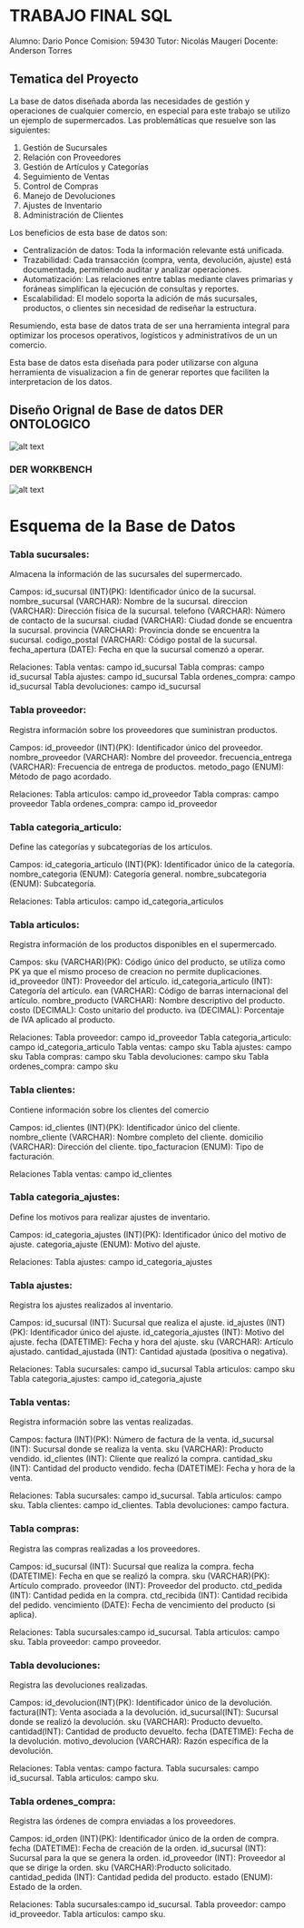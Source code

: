 # TRABAJO FINAL SQL

Alumno: Dario Ponce
Comision: 59430
Tutor: Nicolás Maugeri
Docente: Anderson Torres

## Tematica del Proyecto
La base de datos diseñada aborda las necesidades de gestión y operaciones de cualquier comercio, en especial para este trabajo se utilizo un ejemplo de supermercados.
Las problemáticas que resuelve son las siguientes:

1. Gestión de Sucursales
2. Relación con Proveedores
3. Gestión de Artículos y Categorías
4. Seguimiento de Ventas
5. Control de Compras
6. Manejo de Devoluciones
7. Ajustes de Inventario
8. Administración de Clientes

Los beneficios de esta base de datos son:

 - Centralización de datos: Toda la información relevante está      unificada.
 - Trazabilidad: Cada transacción (compra, venta, devolución, ajuste) está documentada, permitiendo auditar y analizar operaciones.
 - Automatización: Las relaciones entre tablas mediante claves primarias y foráneas simplifican la ejecución de consultas y reportes.
 - Escalabilidad: El modelo soporta la adición de más sucursales, productos, o clientes sin necesidad de rediseñar la estructura.
 
Resumiendo, esta base de datos trata de ser una herramienta integral para optimizar los procesos operativos, logísticos y administrativos de un un comercio.

Esta base de datos esta diseñada para poder utilizarse con alguna herramienta de visualizacion a fin de generar reportes que faciliten la interpretacion de los datos.



## Diseño Orignal de Base de datos DER ONTOLOGICO
![alt text](der.jpeg)

### DER WORKBENCH

![alt text](DER.png)


# Esquema de la Base de Datos

### Tabla sucursales:
Almacena la información de las sucursales del supermercado.

Campos:
 id_sucursal (INT)(PK): Identificador único de la sucursal.
 nombre_sucursal	(VARCHAR): Nombre de la sucursal.
 direccion (VARCHAR): Dirección física de la sucursal.
 telefono (VARCHAR): Número de contacto de la sucursal.
 ciudad (VARCHAR): Ciudad donde se encuentra la sucursal.
 provincia (VARCHAR): Provincia donde se encuentra la sucursal.
 codigo_postal (VARCHAR): Código postal de la sucursal.
 fecha_apertura (DATE): Fecha en que la sucursal comenzó a operar.

Relaciones:
    Tabla ventas: campo id_sucursal
    Tabla compras: campo id_sucursal
    Tabla ajustes: campo id_sucursal
    Tabla ordenes_compra: campo id_sucursal
    Tabla devoluciones: campo id_sucursal

### Tabla proveedor:
Registra información sobre los proveedores que suministran productos.

Campos:
id_proveedor (INT)(PK): Identificador único del proveedor.
nombre_proveedor (VARCHAR): Nombre del proveedor.
frecuencia_entrega (VARCHAR): Frecuencia de entrega de productos.
metodo_pago	(ENUM): Método de pago acordado.

Relaciones:
    Tabla articulos: campo id_proveedor
    Tabla compras: campo proveedor
    Tabla ordenes_compra: campo id_proveedor

### Tabla categoria_articulo:
Define las categorías y subcategorías de los artículos.

Campos:
id_categoria_articulo (INT)(PK): Identificador único de la categoría.
nombre_categoria (ENUM): Categoría general.
nombre_subcategoria	(ENUM):	Subcategoría.

Relaciones:
    Tabla articulos: campo id_categoria_articulos

### Tabla articulos:
Registra información de los productos disponibles en el supermercado.

Campos:
sku	(VARCHAR)(PK): Código único del producto, se utiliza como PK ya que el mismo proceso de creacion no permite duplicaciones.
id_proveedor (INT): Proveedor del artículo.
id_categoria_articulo (INT): Categoría del artículo.
ean	(VARCHAR): Código de barras internacional del artículo.
nombre_producto	(VARCHAR): Nombre descriptivo del producto.
costo (DECIMAL): Costo unitario del producto.
iva	(DECIMAL): Porcentaje de IVA aplicado al producto.

Relaciones:
    Tabla proveedor: campo id_proveedor
    Tabla categoria_articulo: campo id_categoria_articulo
    Tabla ventas: campo sku
    Tabla ajustes: campo sku
    Tabla compras: campo sku
    Tabla devoluciones: campo sku
    Tabla ordenes_compra: campo sku
  
### Tabla clientes:
Contiene información sobre los clientes del comercio

Campos:
id_clientes	(INT)(PK): Identificador único del cliente.
nombre_cliente (VARCHAR): Nombre completo del cliente.
domicilio (VARCHAR): Dirección del cliente.
tipo_facturacion (ENUM): Tipo de facturación.

Relaciones
    Tabla ventas: campo id_clientes


### Tabla categoria_ajustes:
Define los motivos para realizar ajustes de inventario.

Campos:
id_categoria_ajustes (INT)(PK): Identificador único del motivo de ajuste.
categoria_ajuste (ENUM): Motivo del ajuste.

Relaciones:
    Tabla ajustes: campo id_categoria_ajustes

### Tabla ajustes:
Registra los ajustes realizados al inventario.

Campos:
id_sucursal (INT): Sucursal que realiza el ajuste.
id_ajustes (INT)(PK): Identificador único del ajuste.
id_categoria_ajustes (INT): Motivo del ajuste.
fecha (DATETIME): Fecha y hora del ajuste.
sku	(VARCHAR): Artículo ajustado.
cantidad_ajustada (INT): Cantidad ajustada (positiva o negativa).

Relaciones:
    Tabla sucursales: campo id_sucursal
    Tabla articulos: campo sku
    Tabla categoria_ajustes: campo id_categoria_ajuste

### Tabla ventas:
Registra información sobre las ventas realizadas.

Campos:
factura	(INT)(PK): Número de factura de la venta.
id_sucursal	(INT): Sucursal donde se realiza la venta.
sku	(VARCHAR): Producto vendido.
id_clientes	(INT): Cliente que realizó la compra.
cantidad_sku (INT): Cantidad del producto vendido.
fecha (DATETIME): Fecha y hora de la venta.

Relaciones:
    Tabla sucursales: campo id_sucursal.
    Tabla articulos: campo sku.
    Tabla clientes: campo id_clientes.
    Tabla devoluciones: campo factura.

### Tabla compras:
Registra las compras realizadas a los proveedores.

Campos:
id_sucursal	(INT): Sucursal que realiza la compra.
fecha (DATETIME): Fecha en que se realizó la compra.
sku	(VARCHAR)(PK): Artículo comprado.
proveedor (INT): Proveedor del producto.
ctd_pedida (INT): Cantidad pedida en la compra.
ctd_recibida (INT): Cantidad recibida del pedido.
vencimiento	(DATE):	Fecha de vencimiento del producto (si aplica).

Relaciones:
    Tabla sucursales:campo id_sucursal.
    Tabla articulos: campo sku.
    Tabla proveedor: campo proveedor.


### Tabla devoluciones:
Registra las devoluciones realizadas.

Campos:
id_devolucion(INT)(PK):	Identificador único de la devolución.
factura(INT): Venta asociada a la devolución.
id_sucursal(INT): Sucursal donde se realizó la devolución.
sku	(VARCHAR): Producto devuelto.
cantidad(INT): Cantidad de producto devuelto.
fecha (DATETIME): Fecha de la devolución.
motivo_devolucion (VARCHAR): Razón específica de la devolución.

Relaciones:
    Tabla ventas: campo factura.
    Tabla sucursales: campo id_sucursal.
    Tabla articulos: campo sku.

### Tabla ordenes_compra:
Registra las órdenes de compra enviadas a los proveedores.

Campos:
id_orden (INT)(PK): Identificador único de la orden de compra.
fecha (DATETIME): Fecha de creación de la orden.
id_sucursal (INT): Sucursal para la que se genera la orden.
id_proveedor (INT): Proveedor al que se dirige la orden.
sku	(VARCHAR):Producto solicitado.
cantidad_pedida (INT): Cantidad pedida del producto.
estado (ENUM): Estado de la orden.

Relaciones:
    Tabla sucursales:campo id_sucursal.
    Tabla proveedor: campo id_proveedor.
    Tabla articulos: campo sku.

